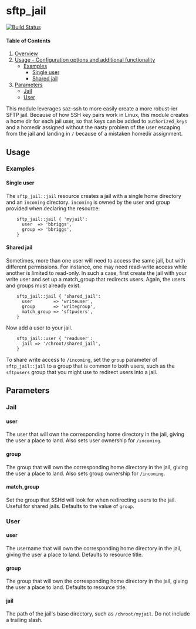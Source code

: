 # sftp_jail

[![Build Status](https://travis-ci.org/Wycliffe-USA/puppet-sftp_jail.png?branch=master)](https://travis-ci.org/Wycliffe-USA/puppet-sftp_jail)

#### Table of Contents

1. [Overview](#overview)
2. [Usage - Configuration options and additional functionality](#usage)
    * [Examples](#examples)
      * [Single user](#single-user)
      * [Shared jail](#shared-jail)
3. [Parameters](#parameters)
    * [Jail](#jail)
    * [User](#user)

This module leverages saz-ssh to more easily create a more robust-ier SFTP jail. 
Because of how SSH key pairs work in Linux, this module creates a home dir for each jail user, so that keys can be added to `authorized_keys` and a homedir assigned without the nasty problem of the user escaping from the jail and landing in `/` because of a mistaken homedir assignment. 

## Usage

### Examples

#### Single user

The `sftp_jail::jail` resource creates a jail with a single home directory and an `incoming` directory. `incoming` is owned by the user and group provided when declaring the resource:


```puppet
    sftp_jail::jail { 'myjail':
      user  => 'bbriggs',
      group => 'bbriggs',
    }
```

#### Shared jail

Sometimes, more than one user will need to access the same jail, but with different permissions. For instance, one may need read-write access while another is limited to read-only. In such a case, first create the jail with your write user and set up a match_group that redirects users. Again, the users and groups must already exist. 

```puppet
    sftp_jail::jail { 'shared_jail':
      user        => 'writeuser',
      group       => 'writegroup',
      match_group => 'sftpusers',
    }
```
Now add a user to your jail. 

```puppet
    sftp_jail::user { 'readuser':
      jail => '/chroot/shared_jail',
    }
```

To share write access to `/incoming`, set the `group` parameter of `sftp_jail::jail` to a group that is common to both users, such as the `sftpusers` group that you might use to redirect users into a jail.

## Parameters

### Jail

#### user

The user that will own the corresponding home directory in the jail, giving the user a place to land. Also sets user ownership for `/incoming`.

#### group

The group that will own the corresponding home directory in the jail, giving the user a place to land. Also sets group ownership for `/incoming`.

#### match_group

Set the group that SSHd will look for when redirecting users to the jail. Useful for shared jails. Defaults to the value of `group`. 

### User

#### user

The username that will own the corresponding home directory in the jail, giving the user a place to land. Defaults to resource title. 

#### group

The group that will own the corresponding home directory in the jail, giving the user a place to land. Defaults to resource title. 

#### jail

The path of the jail's base directory, such as `/chroot/myjail`. Do not include a trailing slash. 
